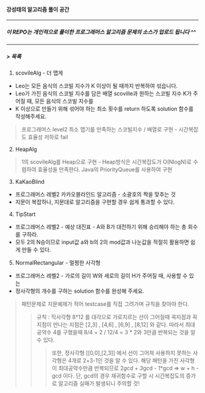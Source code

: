 #### 강성태의 알고리즘 풀이 공간
-----------------------------------

##### 이 REPO는 개인적으로 풀이한 프로그래머스 알고리즘 문제의 소스가 업로드 됩니다 ^^
-----------------------------------

##### > 목록  
1. scovileAlg - 더 맵게
+ Leo는 모든 음식의 스코빌 지수가 K 이상이 될 때까지 반복하여 섞습니다.
+ Leo가 가진 음식의 스코빌 지수를 담은 배열 scoville과 원하는 스코빌 지수 K가 주어질 때, 모든 음식의 스코빌 지수를 
+ K 이상으로 만들기 위해 섞어야 하는 최소 횟수를 return 하도록 solution 함수를 작성해주세요.

> 프로그래머스 level2  최소 맵기를 만족하는 스코빌지수 / 배열로 구현 - 시간복잡도 효율성 저하로 fail

2. HeapAlg 
> 1의 scovileAlg를 Heap으로 구현 - Heap방식은 시간복잡도가 O(NlogN)로 수렴하여 효율성을 만족한다. 
> Java의 PriorityQueue를 사용하여 구현


3. KaKaoBlind 
+ 프로그래머스 레벨2 카카오블라인드 알고리즘 - 소괄호의 짝을 맞추는 것
+ 지문이 복잡하나, 지문대로 알고리즘을 구현할 경우 쉽게 통과할 수 있다.


4. TipStart 
+ 프로그래머스 레벨2 - 예상 대진표 - A와 B가 대전하기 위해 승리해야 하는 총 회수를 구하라.
+ 모두 2의 N승이므로 input값 a와 b의 2의 mod값과 나눈값을 적절히 활용하면 쉽게 만들 수 있다.


5. NormalRectangular - 멀쩡한 사각형 
+ 프로그래머스 레벨2 - 가로의 길이 W와 세로의 길이 H가 주어질 때, 사용할 수 있는 
+ 정사각형의 개수를 구하는 solution 함수를 완성해 주세요.


> 패턴문제로 지문예제가 적어 testcase를 직접 그려가며 규칙을 찾아야 한다. 
>> 규칙 : 직사각형 8*12 를 대각으로 가로지르는 선이 그어질때 꼭지점과 꼭지점이 만나는 지점은 [2,3] , [4,6] , [6,9] , [8,12] 와 같다.
>> 따라서 최대공약수 4를 구했을때  8/4 = 2 / 12/4 = 3 * 2와 3만큼 반복되는 것을 알 수 있다. 
>>> 또한, 정사각형 [[0,0],[2,3]] 에서 선이 그어져 사용하지 못하는 사각형은 4개로 2+3-1인 것을 알 수 있다. 해당 패턴을 가진 사각형이 최대공약수만큼
>>> 반복되므로 2*gcd + 3*gcd - 1*gcd => w + h - gcd 이다. 단, gcd의 경우 재귀함수로 구할 시 시간복잡도의 증가로 알고리즘 실패가 발생되니 주의할 것!
